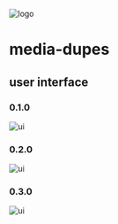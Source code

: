 ![logo](https://raw.githubusercontent.com/yafp/media-dupes/master/.github/logo/128x128.png)

# media-dupes

## user interface
### 0.1.0
![ui](https://raw.githubusercontent.com/yafp/media-dupes/master/.github/screenshots/ui_0.1.0.png)

### 0.2.0
![ui](https://raw.githubusercontent.com/yafp/media-dupes/master/.github/screenshots/ui_0.2.0.png)

### 0.3.0
![ui](https://raw.githubusercontent.com/yafp/media-dupes/master/.github/screenshots/ui_0.3.0.png)
